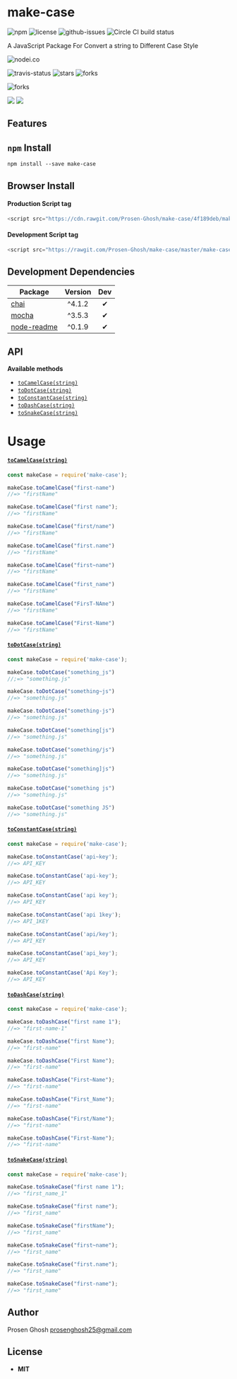 # make-case

![npm](https://img.shields.io/npm/v/make-case.svg) ![license](https://img.shields.io/npm/l/make-case.svg) ![github-issues](https://img.shields.io/github/issues/Prosen-Ghosh/make-case.svg)  ![Circle CI build status](https://circleci.com/gh/Prosen-Ghosh/make-case.svg?style=svg)

A JavaScript Package For Convert a string to Different Case Style

![nodei.co](https://nodei.co/npm/make-case.png?downloads=true&downloadRank=true&stars=true)

![travis-status](https://img.shields.io/travis/Prosen-Ghosh/make-case.svg)
![stars](https://img.shields.io/github/stars/Prosen-Ghosh/make-case.svg)
![forks](https://img.shields.io/github/forks/Prosen-Ghosh/make-case.svg)

![forks](https://img.shields.io/github/forks/Prosen-Ghosh/make-case.svg)

![](https://david-dm.org/Prosen-Ghosh/make-case/status.svg)
![](https://david-dm.org/Prosen-Ghosh/make-case/dev-status.svg)

## Features


## `npm` Install

`npm install --save make-case`

## Browser Install

#### Production Script tag
```javascript
<script src="https://cdn.rawgit.com/Prosen-Ghosh/make-case/4f189deb/make-case.js"></script>
```

#### Development Script tag

```javascript
<script src="https://rawgit.com/Prosen-Ghosh/make-case/master/make-case.js"></script>
```

## Development Dependencies

Package | Version | Dev
--- |:---:|:---:
[chai](https://www.npmjs.com/package/chai) | ^4.1.2 | ✔
[mocha](https://www.npmjs.com/package/mocha) | ^3.5.3 | ✔
[node-readme](https://www.npmjs.com/package/node-readme) | ^0.1.9 | ✔

## API

**Available methods**
- [`toCamelCase(string)`](https://www.npmjs.com/package/make-case#tocamelcase)
- [`toDotCase(string)`](https://www.npmjs.com/package/make-case#todotcase)
- [`toConstantCase(string)`](https://www.npmjs.com/package/make-case#toconstantcase)
- [`toDashCase(string)`](https://www.npmjs.com/package/make-case#todashcase)
- [`toSnakeCase(string)`](https://www.npmjs.com/package/make-case#tosnakecase)


# Usage

#### [`toCamelCase(string)`](https://www.npmjs.com/package/make-case#tocamelcase)

```javascript
const makeCase = require('make-case');

makeCase.toCamelCase("first-name")
//=> "firstName"

makeCase.toCamelCase("first name");
//=> "firstName"

makeCase.toCamelCase("first/name")
//=> "firstName"

makeCase.toCamelCase("first.name")
//=> "firstName"

makeCase.toCamelCase("first~name")
//=> "firstName"

makeCase.toCamelCase("first_name")
//=> "firstName"

makeCase.toCamelCase("FirsT-NAme")
//=> "firstName"

makeCase.toCamelCase("First-Name")
//=> "firstName"
```

#### [`toDotCase(string)`](https://www.npmjs.com/package/make-case#todotcase)

```javascript
const makeCase = require('make-case');

makeCase.toDotCase("something_js")
//;=> "something.js"

makeCase.toDotCase("something~js")
//=> "something.js"

makeCase.toDotCase("something-js")
//=> "something.js"

makeCase.toDotCase("something[js")
//=> "something.js"

makeCase.toDotCase("something/js")
//=> "something.js"

makeCase.toDotCase("something]js")
//=> "something.js"

makeCase.toDotCase("something js")
//=> "something.js"

makeCase.toDotCase("something JS")
//=> "something.js"

```

#### [`toConstantCase(string)`](https://www.npmjs.com/package/make-case#toconstantcase)

```javascript
const makeCase = require('make-case');

makeCase.toConstantCase('api~key');
//=> API_KEY

makeCase.toConstantCase('api-key');
//=> API_KEY

makeCase.toConstantCase('api key');
//=> API_KEY

makeCase.toConstantCase('api 1key');
//=> API_1KEY

makeCase.toConstantCase('api/key');
//=> API_KEY

makeCase.toConstantCase('api_key');
//=> API_KEY

makeCase.toConstantCase('Api Key');
//=> API_KEY
```

#### [`toDashCase(string)`](https://www.npmjs.com/package/make-case)
```javascript
const makeCase = require('make-case');

makeCase.toDashCase("first name 1");
//=> "first-name-1"

makeCase.toDashCase("first Name");
//=> "first-name"

makeCase.toDashCase("First Name");
//=> "first-name"

makeCase.toDashCase("First~Name");
//=> "first-name"

makeCase.toDashCase("First_Name");
//=> "first-name"

makeCase.toDashCase("First/Name");
//=> "first-name"

makeCase.toDashCase("First-Name");
//=> "first-name"
```

#### [`toSnakeCase(string)`](https://www.npmjs.com/package/make-case#tosnakecase)

```javascript
const makeCase = require('make-case');

makeCase.toSnakeCase("first name 1");
//=> "first_name_1"

makeCase.toSnakeCase("first name");
//=> "first_name"

makeCase.toSnakeCase("firstName");
//=> "first_name"

makeCase.toSnakeCase("first~name");
//=> "first_name"

makeCase.toSnakeCase("first.name");
//=> "first_name"

makeCase.toSnakeCase("first-name");
//=> "first_name"
```

## Author

Prosen Ghosh <prosenghosh25@gmail.com>

## License

 - **MIT**
